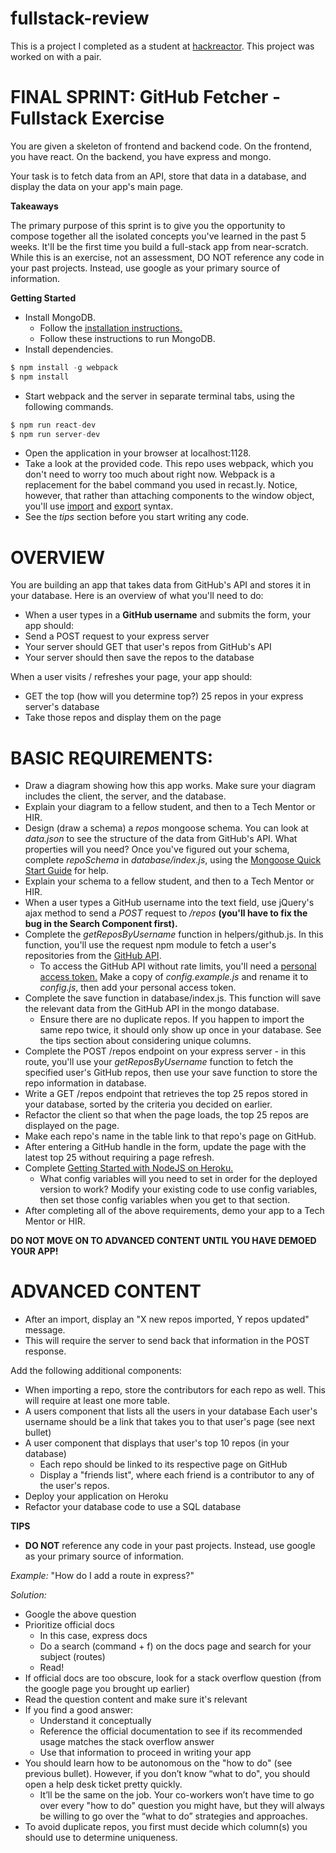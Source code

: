 # fullstack-review
This is a project I completed as a student at [hackreactor](http://hackreactor.com). This project was worked on with a pair.

# FINAL SPRINT: GitHub Fetcher - Fullstack Exercise
You are given a skeleton of frontend and backend code. On the frontend, you have react. On the backend, you have express and mongo.

Your task is to fetch data from an API, store that data in a database, and display the data on your app's main page.

**Takeaways**

The primary purpose of this sprint is to give you the opportunity to compose together all the isolated concepts you've learned in the past 5 weeks. It'll be the first time you build a full-stack app from near-scratch. While this is an exercise, not an assessment, DO NOT reference any code in your past projects. Instead, use google as your primary source of information.

**Getting Started**
* Install MongoDB.
  * Follow the [installation instructions.](https://docs.mongodb.com/manual/tutorial/install-mongodb-on-os-x/#install-mongodb-community-edition-with-homebrew)
  * Follow these instructions to run MongoDB.
* Install dependencies.
```javascript
$ npm install -g webpack
$ npm install
```
* Start webpack and the server in separate terminal tabs, using the following commands.
```javascript
$ npm run react-dev
$ npm run server-dev
```
* Open the application in your browser at localhost:1128.
* Take a look at the provided code. This repo uses webpack, which you don't need to worry too much about right now. Webpack is a replacement for the babel command you used in recast.ly. Notice, however, that rather than attaching components to the window object, you'll use [import](https://developer.mozilla.org/en-US/docs/Web/JavaScript/Reference/Statements/import) and [export](https://developer.mozilla.org/en-US/docs/Web/JavaScript/Reference/Statements/export) syntax.
* See the *tips* section before you start writing any code.

# OVERVIEW

You are building an app that takes data from GitHub's API and stores it in your database. Here is an overview of what you'll need to do:

* When a user types in a **GitHub username** and submits the form, your app should:
* Send a POST request to your express server
* Your server should GET that user's repos from GitHub's API
* Your server should then save the repos to the database

When a user visits / refreshes your page, your app should:

* GET the top (how will you determine top?) 25 repos in your express server's database
* Take those repos and display them on the page

# BASIC REQUIREMENTS:
* Draw a diagram showing how this app works. Make sure your diagram includes the client, the server, and the database.
* Explain your diagram to a fellow student, and then to a Tech Mentor or HIR.
* Design (draw a schema) a *repos* mongoose schema. You can look at *data.json* to see the structure of the data from GitHub's API. What properties will you need? Once you've figured out your schema, complete *repoSchema* in *database/index.js*, using the [Mongoose Quick Start Guide](https://mongoosejs.com/docs/index.html) for help.
* Explain your schema to a fellow student, and then to a Tech Mentor or HIR.
* When a user types a GitHub username into the text field, use jQuery's ajax method to send a *POST* request to */repos* **(you'll have to fix the bug in the Search Component first).**
* Complete the *getReposByUsername* function in helpers/github.js. In this function, you'll use the request npm module to fetch a user's repositories from the [GitHub API](https://developer.github.com/v3/).
  * To access the GitHub API without rate limits, you'll need a [personal access token.](https://help.github.com/en/articles/creating-a-personal-access-token-for-the-command-line) Make a copy of *config.example.js* and rename it to *config.js*, then add your personal access token.
* Complete the save function in database/index.js. This function will save the relevant data from the GitHub API in the mongo database.
  * Ensure there are no duplicate repos. If you happen to import the same repo twice, it should only show up once in your database. See the tips section about considering unique columns.
* Complete the POST /repos endpoint on your express server - in this route, you'll use your *getReposByUsername* function to fetch the specified user's GitHub repos, then use your save function to store the repo information in database.
* Write a GET /repos endpoint that retrieves the top 25 repos stored in your database, sorted by the criteria you decided on earlier.
* Refactor the client so that when the page loads, the top 25 repos are displayed on the page.
* Make each repo's name in the table link to that repo's page on GitHub.
* After entering a GitHub handle in the form, update the page with the latest top 25 without requiring a page refresh.
* Complete [Getting Started with NodeJS on Heroku.](https://devcenter.heroku.com/articles/getting-started-with-nodejs)
  * What config variables will you need to set in order for the deployed version to work? Modify your existing code to use config variables, then set those config variables when you get to that section.
* After completing all of the above requirements, demo your app to a Tech Mentor or HIR.

**DO NOT MOVE ON TO ADVANCED CONTENT UNTIL YOU HAVE DEMOED YOUR APP!**

# ADVANCED CONTENT

* After an import, display an "X new repos imported, Y repos updated" message.
* This will require the server to send back that information in the POST response.

Add the following additional components:

* When importing a repo, store the contributors for each repo as well. This will require at least one more table.
* A users component that lists all the users in your database
Each user's username should be a link that takes you to that user's page (see next bullet)
* A user component that displays that user's top 10 repos (in your database)
  * Each repo should be linked to its respective page on GitHub
  * Display a "friends list", where each friend is a contributor to any of the user's repos.
* Deploy your application on Heroku
* Refactor your database code to use a SQL database

**TIPS**

* **DO NOT** reference any code in your past projects. Instead, use google as your primary source of information.

*Example:* "How do I add a route in express?"

*Solution:*
* Google the above question
* Prioritize official docs
  * In this case, express docs
  * Do a search (command + f) on the docs page and search for your subject (routes)
  * Read!
* If official docs are too obscure, look for a stack overflow question (from the google page you brought up earlier)
* Read the question content and make sure it's relevant
* If you find a good answer:
  * Understand it conceptually
  * Reference the official documentation to see if its recommended usage matches the stack overflow answer
  * Use that information to proceed in writing your app
* You should learn how to be autonomous on the "how to do" (see previous bullet). However, if you don’t know “what to do", you should open a help desk ticket pretty quickly.
  * It’ll be the same on the job. Your co-workers won’t have time to go over every "how to do" question you might have, but they will always be willing to go over the “what to do” strategies and approaches.
* To avoid duplicate repos, you first must decide which column(s) you should use to determine uniqueness.
